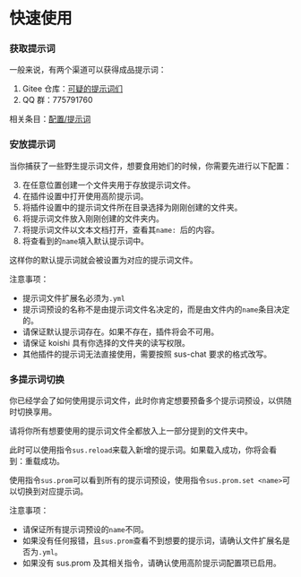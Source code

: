 # 快速使用

### 获取提示词

一般来说，有两个渠道可以获得成品提示词：

1. Gitee 仓库：[可疑的提示词们](https://gitee.com/NinNaNa/sus-your-prompts)
2. QQ 群：775791760

相关条目：[配置/提示词](config/prompt.md)

### 安放提示词

当你捕获了一些野生提示词文件，想要食用她们的时候，你需要先进行以下配置：

3. 在任意位置创建一个文件夹用于存放提示词文件。
4. 在插件设置中打开使用高阶提示词。
5. 将插件设置中的提示词文件所在目录选择为刚刚创建的文件夹。
6. 将提示词文件放入刚刚创建的文件夹内。
7. 将提示词文件以文本文档打开，查看其`name: `后的内容。
8. 将查看到的`name`填入默认提示词中。

这样你的默认提示词就会被设置为对应的提示词文件。

注意事项：

- 提示词文件扩展名必须为`.yml`
- 提示词预设的名称不是由提示词文件名决定的，而是由文件内的`name`条目决定的。
- 请保证默认提示词存在。如果不存在，插件将会不可用。
- 请保证 koishi 具有你选择的文件夹的读写权限。
- 其他插件的提示词无法直接使用，需要按照 sus-chat 要求的格式改写。

### 多提示词切换

你已经学会了如何使用提示词文件，此时你肯定想要预备多个提示词预设，以供随时切换享用。

请将你所有想要使用的提示词文件全都放入上一部分提到的文件夹中。

此时可以使用指令`sus.reload`来载入新增的提示词。如果载入成功，你将会看到：重载成功。

使用指令`sus.prom`可以看到所有的提示词预设，使用指令`sus.prom.set <name>`可以切换到对应提示词。

注意事项：

- 请保证所有提示词预设的`name`不同。
- 如果没有任何报错，且`sus.prom`查看不到想要的提示词，请确认文件扩展名是否为`.yml`。
- 如果没有 sus.prom 及其相关指令，请确认使用高阶提示词配置项已启用。
